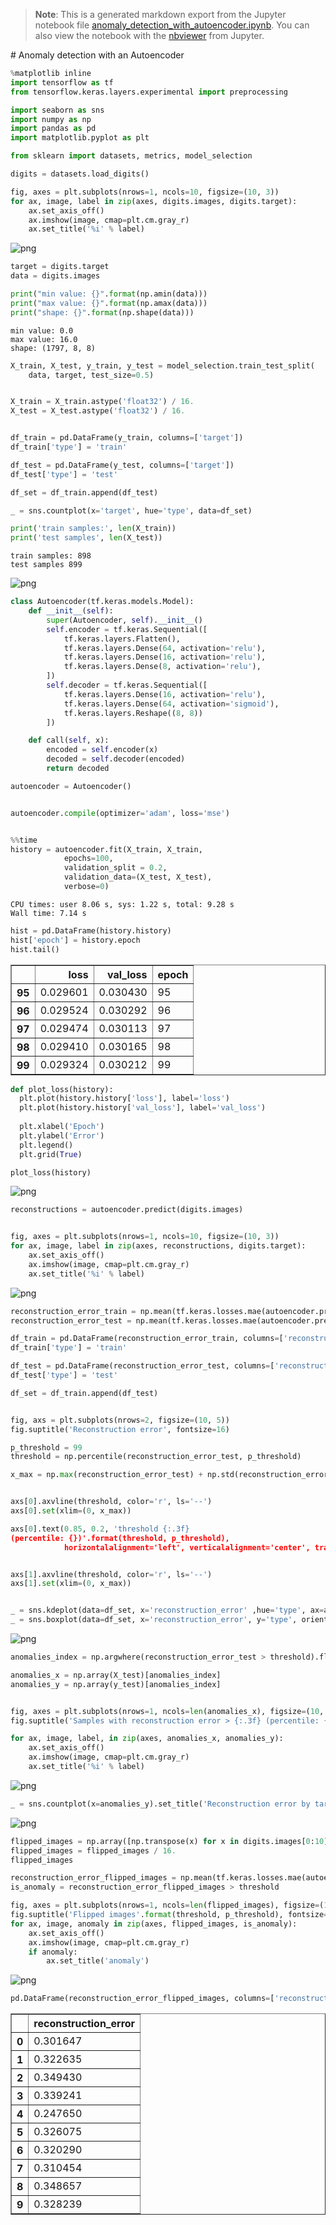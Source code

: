 >**Note**: This is a generated markdown export from the Jupyter notebook file [anomaly_detection_with_autoencoder.ipynb](anomaly_detection_with_autoencoder.ipynb).
>You can also view the notebook with the [nbviewer](https://nbviewer.jupyter.org/github/rueedlinger/machine-learning-snippets/blob/master/notebooks/unsupervised/neural_net/anomaly_detection_with_autoencoder.ipynb) from Jupyter. 

# Anomaly detection with an Autoencoder


```python
%matplotlib inline
import tensorflow as tf
from tensorflow.keras.layers.experimental import preprocessing

import seaborn as sns
import numpy as np
import pandas as pd
import matplotlib.pyplot as plt

from sklearn import datasets, metrics, model_selection
```


```python
digits = datasets.load_digits()

fig, axes = plt.subplots(nrows=1, ncols=10, figsize=(10, 3))
for ax, image, label in zip(axes, digits.images, digits.target):
    ax.set_axis_off()
    ax.imshow(image, cmap=plt.cm.gray_r)
    ax.set_title('%i' % label)
```


    
![png](anomaly_detection_with_autoencoder_files/anomaly_detection_with_autoencoder_2_0.png)
    



```python
target = digits.target
data = digits.images

print("min value: {}".format(np.amin(data)))
print("max value: {}".format(np.amax(data)))
print("shape: {}".format(np.shape(data)))
```

    min value: 0.0
    max value: 16.0
    shape: (1797, 8, 8)



```python
X_train, X_test, y_train, y_test = model_selection.train_test_split(
    data, target, test_size=0.5)


X_train = X_train.astype('float32') / 16.
X_test = X_test.astype('float32') / 16.


df_train = pd.DataFrame(y_train, columns=['target'])
df_train['type'] = 'train'

df_test = pd.DataFrame(y_test, columns=['target'])
df_test['type'] = 'test'

df_set = df_train.append(df_test)

_ = sns.countplot(x='target', hue='type', data=df_set)     

print('train samples:', len(X_train))
print('test samples', len(X_test))
```

    train samples: 898
    test samples 899



    
![png](anomaly_detection_with_autoencoder_files/anomaly_detection_with_autoencoder_4_1.png)
    



```python
class Autoencoder(tf.keras.models.Model):
    def __init__(self):
        super(Autoencoder, self).__init__()
        self.encoder = tf.keras.Sequential([
            tf.keras.layers.Flatten(),
            tf.keras.layers.Dense(64, activation='relu'),
            tf.keras.layers.Dense(16, activation='relu'),
            tf.keras.layers.Dense(8, activation='relu'),
        ])
        self.decoder = tf.keras.Sequential([
            tf.keras.layers.Dense(16, activation='relu'),
            tf.keras.layers.Dense(64, activation='sigmoid'),
            tf.keras.layers.Reshape((8, 8))
        ])

    def call(self, x):
        encoded = self.encoder(x)
        decoded = self.decoder(encoded)
        return decoded

autoencoder = Autoencoder()


autoencoder.compile(optimizer='adam', loss='mse')



```


```python
%%time
history = autoencoder.fit(X_train, X_train,
            epochs=100,
            validation_split = 0.2,
            validation_data=(X_test, X_test),
            verbose=0)

```

    CPU times: user 8.06 s, sys: 1.22 s, total: 9.28 s
    Wall time: 7.14 s



```python
hist = pd.DataFrame(history.history)
hist['epoch'] = history.epoch
hist.tail()
```




<div>
<table border="1" class="dataframe">
  <thead>
    <tr style="text-align: right;">
      <th></th>
      <th>loss</th>
      <th>val_loss</th>
      <th>epoch</th>
    </tr>
  </thead>
  <tbody>
    <tr>
      <th>95</th>
      <td>0.029601</td>
      <td>0.030430</td>
      <td>95</td>
    </tr>
    <tr>
      <th>96</th>
      <td>0.029524</td>
      <td>0.030292</td>
      <td>96</td>
    </tr>
    <tr>
      <th>97</th>
      <td>0.029474</td>
      <td>0.030113</td>
      <td>97</td>
    </tr>
    <tr>
      <th>98</th>
      <td>0.029410</td>
      <td>0.030165</td>
      <td>98</td>
    </tr>
    <tr>
      <th>99</th>
      <td>0.029324</td>
      <td>0.030212</td>
      <td>99</td>
    </tr>
  </tbody>
</table>
</div>




```python
def plot_loss(history):
  plt.plot(history.history['loss'], label='loss')
  plt.plot(history.history['val_loss'], label='val_loss')
  
  plt.xlabel('Epoch')
  plt.ylabel('Error')
  plt.legend()
  plt.grid(True)

plot_loss(history)
```


    
![png](anomaly_detection_with_autoencoder_files/anomaly_detection_with_autoencoder_8_0.png)
    



```python
reconstructions = autoencoder.predict(digits.images)


fig, axes = plt.subplots(nrows=1, ncols=10, figsize=(10, 3))
for ax, image, label in zip(axes, reconstructions, digits.target):
    ax.set_axis_off()
    ax.imshow(image, cmap=plt.cm.gray_r)
    ax.set_title('%i' % label)
```


    
![png](anomaly_detection_with_autoencoder_files/anomaly_detection_with_autoencoder_9_0.png)
    



```python
reconstruction_error_train = np.mean(tf.keras.losses.mae(autoencoder.predict(X_train), X_train), axis=-1)
reconstruction_error_test = np.mean(tf.keras.losses.mae(autoencoder.predict(X_test), X_test), axis=-1)

df_train = pd.DataFrame(reconstruction_error_train, columns=['reconstruction_error'])
df_train['type'] = 'train'

df_test = pd.DataFrame(reconstruction_error_test, columns=['reconstruction_error'])
df_test['type'] = 'test'

df_set = df_train.append(df_test)


fig, axs = plt.subplots(nrows=2, figsize=(10, 5))
fig.suptitle('Reconstruction error', fontsize=16)

p_threshold = 99
threshold = np.percentile(reconstruction_error_test, p_threshold)

x_max = np.max(reconstruction_error_test) + np.std(reconstruction_error_test)


axs[0].axvline(threshold, color='r', ls='--')
axs[0].set(xlim=(0, x_max))

axs[0].text(0.85, 0.2, 'threshold {:.3f}
(percentile: {})'.format(threshold, p_threshold), 
            horizontalalignment='left', verticalalignment='center', transform=axs[0].transAxes)


axs[1].axvline(threshold, color='r', ls='--')
axs[1].set(xlim=(0, x_max))


_ = sns.kdeplot(data=df_set, x='reconstruction_error' ,hue='type', ax=axs[0])
_ = sns.boxplot(data=df_set, x='reconstruction_error', y='type', orient='h', ax=axs[1])


```


    
![png](anomaly_detection_with_autoencoder_files/anomaly_detection_with_autoencoder_10_0.png)
    



```python
anomalies_index = np.argwhere(reconstruction_error_test > threshold).flatten()

anomalies_x = np.array(X_test)[anomalies_index] 
anomalies_y = np.array(y_test)[anomalies_index] 


fig, axes = plt.subplots(nrows=1, ncols=len(anomalies_x), figsize=(10, 3))
fig.suptitle('Samples with reconstruction error > {:.3f} (percentile: {})'.format(threshold, p_threshold), fontsize=16)

for ax, image, label, in zip(axes, anomalies_x, anomalies_y):
    ax.set_axis_off()
    ax.imshow(image, cmap=plt.cm.gray_r)
    ax.set_title('%i' % label)

```


    
![png](anomaly_detection_with_autoencoder_files/anomaly_detection_with_autoencoder_11_0.png)
    



```python
_ = sns.countplot(x=anomalies_y).set_title('Reconstruction error by target')     
```


    
![png](anomaly_detection_with_autoencoder_files/anomaly_detection_with_autoencoder_12_0.png)
    



```python
flipped_images = np.array([np.transpose(x) for x in digits.images[0:10]])
flipped_images = flipped_images / 16.
flipped_images

reconstruction_error_flipped_images = np.mean(tf.keras.losses.mae(autoencoder.predict(flipped_images), flipped_images), axis=-1) 
is_anomaly = reconstruction_error_flipped_images > threshold
```


```python
fig, axes = plt.subplots(nrows=1, ncols=len(flipped_images), figsize=(10, 2))
fig.suptitle('Flipped images'.format(threshold, p_threshold), fontsize=16)
for ax, image, anomaly in zip(axes, flipped_images, is_anomaly):
    ax.set_axis_off()
    ax.imshow(image, cmap=plt.cm.gray_r)
    if anomaly:
        ax.set_title('anomaly')
```


    
![png](anomaly_detection_with_autoencoder_files/anomaly_detection_with_autoencoder_14_0.png)
    



```python
pd.DataFrame(reconstruction_error_flipped_images, columns=['reconstruction_error'])
```




<div>
<table border="1" class="dataframe">
  <thead>
    <tr style="text-align: right;">
      <th></th>
      <th>reconstruction_error</th>
    </tr>
  </thead>
  <tbody>
    <tr>
      <th>0</th>
      <td>0.301647</td>
    </tr>
    <tr>
      <th>1</th>
      <td>0.322635</td>
    </tr>
    <tr>
      <th>2</th>
      <td>0.349430</td>
    </tr>
    <tr>
      <th>3</th>
      <td>0.339241</td>
    </tr>
    <tr>
      <th>4</th>
      <td>0.247650</td>
    </tr>
    <tr>
      <th>5</th>
      <td>0.326075</td>
    </tr>
    <tr>
      <th>6</th>
      <td>0.320290</td>
    </tr>
    <tr>
      <th>7</th>
      <td>0.310454</td>
    </tr>
    <tr>
      <th>8</th>
      <td>0.348657</td>
    </tr>
    <tr>
      <th>9</th>
      <td>0.328239</td>
    </tr>
  </tbody>
</table>
</div>
